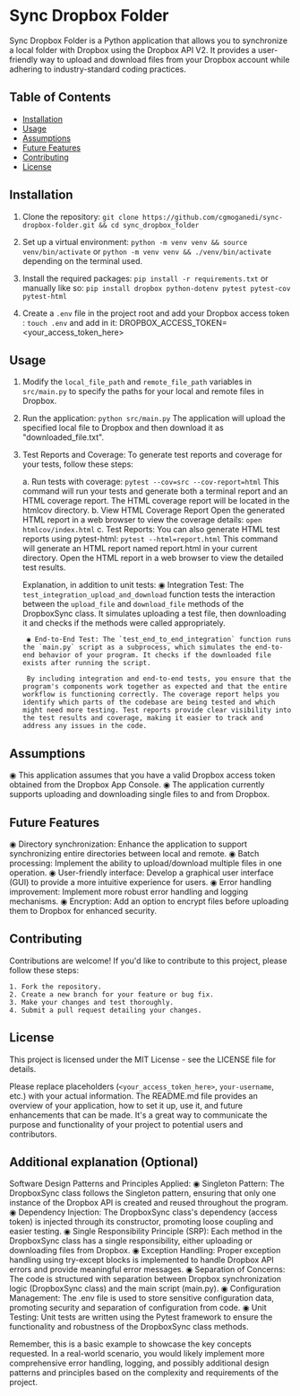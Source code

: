 # Sync Dropbox Folder

Sync Dropbox Folder is a Python application that allows you to synchronize a local folder with Dropbox using the Dropbox API V2. It provides a user-friendly way to upload and download files from your Dropbox account while adhering to industry-standard coding practices.

## Table of Contents

- [Installation](#installation)
- [Usage](#usage)
- [Assumptions](#assumptions)
- [Future Features](#future-features)
- [Contributing](#contributing)
- [License](#license)

## Installation

1. Clone the repository:
   `git clone https://github.com/cgmoganedi/sync-dropbox-folder.git && cd sync_dropbox_folder`

2. Set up a virtual environment:
    `python -m venv venv && source venv/bin/activate` or `python -m venv venv && ./venv/bin/activate` depending on the terminal used.

3. Install the required packages:
    `pip install -r requirements.txt` or manually like so: `pip install dropbox python-dotenv pytest pytest-cov pytest-html`

4. Create a `.env` file in the project root and add your Dropbox access token :
    `touch .env`
    and add in it:
    DROPBOX_ACCESS_TOKEN=<your_access_token_here>

## Usage

1. Modify the `local_file_path` and `remote_file_path` variables in `src/main.py` to specify the paths for your local and remote files in Dropbox.

2. Run the application:
    `python src/main.py`
    The application will upload the specified local file to Dropbox and then download it as "downloaded_file.txt".

3. Test Reports and Coverage:
    To generate test reports and coverage for your tests, follow these steps:

    a. Run tests with coverage: `pytest --cov=src --cov-report=html`
        This command will run your tests and generate both a terminal report and an HTML coverage report. The HTML coverage report will be located in the htmlcov directory.
    b. View HTML Coverage Report
        Open the generated HTML report in a web browser to view the coverage details: `open htmlcov/index.html`
    c. Test Reports:
        You can also generate HTML test reports using pytest-html: `pytest --html=report.html`
        This command will generate an HTML report named report.html in your current directory. Open the HTML report in a web browser to view the detailed test results.

    Explanation, in addition to unit tests:
        ◉ Integration Test: The `test_integration_upload_and_download` function tests the interaction between the `upload_file` and `download_file` methods of the DropboxSync class. It simulates uploading a test file, then downloading it and checks if the methods were called appropriately.

        ◉ End-to-End Test: The `test_end_to_end_integration` function runs the `main.py` script as a subprocess, which simulates the end-to-end behavior of your program. It checks if the downloaded file exists after running the script.

        By including integration and end-to-end tests, you ensure that the program's components work together as expected and that the entire workflow is functioning correctly. The coverage report helps you identify which parts of the codebase are being tested and which might need more testing. Test reports provide clear visibility into the test results and coverage, making it easier to track and address any issues in the code.


## Assumptions

◉ This application assumes that you have a valid Dropbox access token obtained from the Dropbox App Console.
◉ The application currently supports uploading and downloading single files to and from Dropbox.

## Future Features

◉ Directory synchronization: Enhance the application to support synchronizing entire directories between local and remote.
◉ Batch processing: Implement the ability to upload/download multiple files in one operation.
◉ User-friendly interface: Develop a graphical user interface (GUI) to provide a more intuitive experience for users.
◉ Error handling improvement: Implement more robust error handling and logging mechanisms.
◉ Encryption: Add an option to encrypt files before uploading them to Dropbox for enhanced security.

## Contributing

Contributions are welcome! If you'd like to contribute to this project, please follow these steps:

    1. Fork the repository.
    2. Create a new branch for your feature or bug fix.
    3. Make your changes and test thoroughly.
    4. Submit a pull request detailing your changes.

## License

This project is licensed under the MIT License - see the LICENSE file for details.

Please replace placeholders (`<your_access_token_here>`, `your-username`, etc.) with your actual information. The README.md file provides an overview of your application, how to set it up, use it, and future enhancements that can be made. It's a great way to communicate the purpose and functionality of your project to potential users and contributors.

## Additional explanation (Optional)

Software Design Patterns and Principles Applied:
    ◉ Singleton Pattern: The DropboxSync class follows the Singleton pattern, ensuring that only one instance of the Dropbox API is created and reused throughout the program.
    ◉ Dependency Injection: The DropboxSync class's dependency (access token) is injected through its constructor, promoting loose coupling and easier testing.
    ◉ Single Responsibility Principle (SRP): Each method in the DropboxSync class has a single responsibility, either uploading or downloading files from Dropbox.
    ◉ Exception Handling: Proper exception handling using try-except blocks is implemented to handle Dropbox API errors and provide meaningful error messages.
    ◉ Separation of Concerns: The code is structured with separation between Dropbox synchronization logic (DropboxSync class) and the main script (main.py).
    ◉ Configuration Management: The .env file is used to store sensitive configuration data, promoting security and separation of configuration from code.
    ◉ Unit Testing: Unit tests are written using the Pytest framework to ensure the functionality and robustness of the DropboxSync class methods.

Remember, this is a basic example to showcase the key concepts requested. In a real-world scenario, you would likely implement more comprehensive error handling, logging, and possibly additional design patterns and principles based on the complexity and requirements of the project.